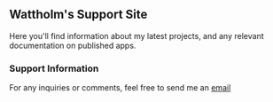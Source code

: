 ## Wattholm's Support Site

Here you'll find information about my latest projects, and any relevant documentation on published apps.


### Support Information

For any inquiries or comments, feel free to send me an [email](mailto:wattholm@outlook.com)
